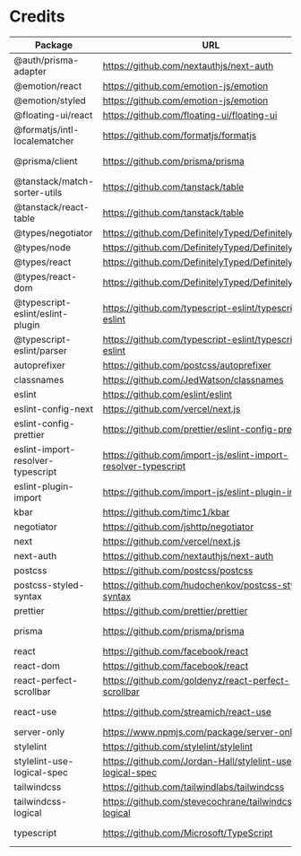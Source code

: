 # Credits

| Package                             | URL                                                            | License              |
|-------------------------------------|----------------------------------------------------------------|----------------------|
| @auth/prisma-adapter                | https://github.com/nextauthjs/next-auth                        | ISC                  |
| @emotion/react                      | https://github.com/emotion-js/emotion                          | MIT                  |
| @emotion/styled                     | https://github.com/emotion-js/emotion                          | MIT                  |
| @floating-ui/react                  | https://github.com/floating-ui/floating-ui                     | MIT                  |
| @formatjs/intl-localematcher        | https://github.com/formatjs/formatjs                           | MIT                  |
| @prisma/client                      | https://github.com/prisma/prisma                               | Apache-2.0           |
| @tanstack/match-sorter-utils        | https://github.com/tanstack/table                              | MIT                  |
| @tanstack/react-table               | https://github.com/tanstack/table                              | MIT                  |
| @types/negotiator                   | https://github.com/DefinitelyTyped/DefinitelyTyped             | MIT                  |
| @types/node                         | https://github.com/DefinitelyTyped/DefinitelyTyped             | MIT                  |
| @types/react                        | https://github.com/DefinitelyTyped/DefinitelyTyped             | MIT                  |
| @types/react-dom                    | https://github.com/DefinitelyTyped/DefinitelyTyped             | MIT                  |
| @typescript-eslint/eslint-plugin    | https://github.com/typescript-eslint/typescript-eslint         | MIT                  |
| @typescript-eslint/parser           | https://github.com/typescript-eslint/typescript-eslint         | BSD-2-Clause         |
| autoprefixer                        | https://github.com/postcss/autoprefixer                        | MIT                  |
| classnames                          | https://github.com/JedWatson/classnames                        | MIT                  |
| eslint                              | https://github.com/eslint/eslint                               | MIT                  |
| eslint-config-next                  | https://github.com/vercel/next.js                              | MIT                  |
| eslint-config-prettier              | https://github.com/prettier/eslint-config-prettier             | MIT                  |
| eslint-import-resolver-typescript   | https://github.com/import-js/eslint-import-resolver-typescript | ISC                  |
| eslint-plugin-import                | https://github.com/import-js/eslint-plugin-import              | MIT                  |
| kbar                                | https://github.com/timc1/kbar                                  | MIT                  |
| negotiator                          | https://github.com/jshttp/negotiator                           | MIT                  |
| next                                | https://github.com/vercel/next.js                              | MIT                  |
| next-auth                           | https://github.com/nextauthjs/next-auth                        | ISC                  |
| postcss                             | https://github.com/postcss/postcss                             | MIT                  |
| postcss-styled-syntax               | https://github.com/hudochenkov/postcss-styled-syntax           | MIT                  |
| prettier                            | https://github.com/prettier/prettier                           | MIT                  |
| prisma                              | https://github.com/prisma/prisma                               | Apache-2.0           |
| react                               | https://github.com/facebook/react                              | MIT                  |
| react-dom                           | https://github.com/facebook/react                              | MIT                  |
| react-perfect-scrollbar             | https://github.com/goldenyz/react-perfect-scrollbar            | MIT                  |
| react-use                           | https://github.com/streamich/react-use                         | The Unlicense        |
| server-only                         | https://www.npmjs.com/package/server-only                      | MIT                  |
| stylelint                           | https://github.com/stylelint/stylelint                         | MIT                  |
| stylelint-use-logical-spec          | https://github.com/Jordan-Hall/stylelint-use-logical-spec      | CC0-1.0              |
| tailwindcss                         | https://github.com/tailwindlabs/tailwindcss                    | MIT                  |
| tailwindcss-logical                 | https://github.com/stevecochrane/tailwindcss-logical           | ISC                  |
| typescript                          | https://github.com/Microsoft/TypeScript                        | Apache-2.0           |

